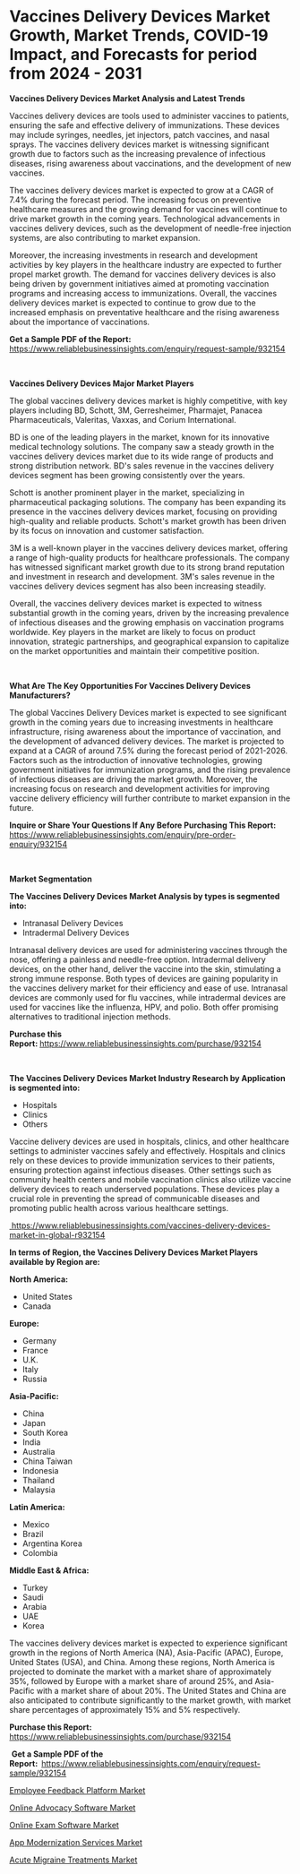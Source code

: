 <p><h1>Vaccines Delivery Devices Market Growth, Market Trends, COVID-19 Impact, and Forecasts for period from 2024 - 2031</h1></p><p><strong>Vaccines Delivery Devices Market Analysis and Latest Trends</strong></p>
<p><p>Vaccines delivery devices are tools used to administer vaccines to patients, ensuring the safe and effective delivery of immunizations. These devices may include syringes, needles, jet injectors, patch vaccines, and nasal sprays. The vaccines delivery devices market is witnessing significant growth due to factors such as the increasing prevalence of infectious diseases, rising awareness about vaccinations, and the development of new vaccines.</p><p>The vaccines delivery devices market is expected to grow at a CAGR of 7.4% during the forecast period. The increasing focus on preventive healthcare measures and the growing demand for vaccines will continue to drive market growth in the coming years. Technological advancements in vaccines delivery devices, such as the development of needle-free injection systems, are also contributing to market expansion.</p><p>Moreover, the increasing investments in research and development activities by key players in the healthcare industry are expected to further propel market growth. The demand for vaccines delivery devices is also being driven by government initiatives aimed at promoting vaccination programs and increasing access to immunizations. Overall, the vaccines delivery devices market is expected to continue to grow due to the increased emphasis on preventative healthcare and the rising awareness about the importance of vaccinations.</p></p>
<p><strong>Get a Sample PDF of the Report:&nbsp;</strong> <a href="https://www.reliablebusinessinsights.com/enquiry/request-sample/932154">https://www.reliablebusinessinsights.com/enquiry/request-sample/932154</a></p>
<p>&nbsp;</p>
<p><strong>Vaccines Delivery Devices Major Market Players</strong></p>
<p><p>The global vaccines delivery devices market is highly competitive, with key players including BD, Schott, 3M, Gerresheimer, Pharmajet, Panacea Pharmaceuticals, Valeritas, Vaxxas, and Corium International. </p><p>BD is one of the leading players in the market, known for its innovative medical technology solutions. The company saw a steady growth in the vaccines delivery devices market due to its wide range of products and strong distribution network. BD's sales revenue in the vaccines delivery devices segment has been growing consistently over the years.</p><p>Schott is another prominent player in the market, specializing in pharmaceutical packaging solutions. The company has been expanding its presence in the vaccines delivery devices market, focusing on providing high-quality and reliable products. Schott's market growth has been driven by its focus on innovation and customer satisfaction.</p><p>3M is a well-known player in the vaccines delivery devices market, offering a range of high-quality products for healthcare professionals. The company has witnessed significant market growth due to its strong brand reputation and investment in research and development. 3M's sales revenue in the vaccines delivery devices segment has also been increasing steadily.</p><p>Overall, the vaccines delivery devices market is expected to witness substantial growth in the coming years, driven by the increasing prevalence of infectious diseases and the growing emphasis on vaccination programs worldwide. Key players in the market are likely to focus on product innovation, strategic partnerships, and geographical expansion to capitalize on the market opportunities and maintain their competitive position.</p></p>
<p>&nbsp;</p>
<p><strong>What Are The Key Opportunities For Vaccines Delivery Devices Manufacturers?</strong></p>
<p><p>The global Vaccines Delivery Devices market is expected to see significant growth in the coming years due to increasing investments in healthcare infrastructure, rising awareness about the importance of vaccination, and the development of advanced delivery devices. The market is projected to expand at a CAGR of around 7.5% during the forecast period of 2021-2026. Factors such as the introduction of innovative technologies, growing government initiatives for immunization programs, and the rising prevalence of infectious diseases are driving the market growth. Moreover, the increasing focus on research and development activities for improving vaccine delivery efficiency will further contribute to market expansion in the future.</p></p>
<p><strong>Inquire or Share Your Questions If Any Before Purchasing This Report:</strong> <a href="https://www.reliablebusinessinsights.com/enquiry/pre-order-enquiry/932154">https://www.reliablebusinessinsights.com/enquiry/pre-order-enquiry/932154</a></p>
<p>&nbsp;</p>
<p><strong>Market Segmentation</strong></p>
<p><strong>The Vaccines Delivery Devices Market Analysis by types is segmented into:</strong></p>
<p><ul><li>Intranasal Delivery Devices</li><li>Intradermal Delivery Devices</li></ul></p>
<p><p>Intranasal delivery devices are used for administering vaccines through the nose, offering a painless and needle-free option. Intradermal delivery devices, on the other hand, deliver the vaccine into the skin, stimulating a strong immune response. Both types of devices are gaining popularity in the vaccines delivery market for their efficiency and ease of use. Intranasal devices are commonly used for flu vaccines, while intradermal devices are used for vaccines like the influenza, HPV, and polio. Both offer promising alternatives to traditional injection methods.</p></p>
<p><strong>Purchase this Report:&nbsp;</strong><a href="https://www.reliablebusinessinsights.com/purchase/932154">https://www.reliablebusinessinsights.com/purchase/932154</a></p>
<p>&nbsp;</p>
<p><strong>The Vaccines Delivery Devices Market Industry Research by Application is segmented into:</strong></p>
<p><ul><li>Hospitals</li><li>Clinics</li><li>Others</li></ul></p>
<p><p>Vaccine delivery devices are used in hospitals, clinics, and other healthcare settings to administer vaccines safely and effectively. Hospitals and clinics rely on these devices to provide immunization services to their patients, ensuring protection against infectious diseases. Other settings such as community health centers and mobile vaccination clinics also utilize vaccine delivery devices to reach underserved populations. These devices play a crucial role in preventing the spread of communicable diseases and promoting public health across various healthcare settings.</p></p>
<p><a href="https://www.reliablebusinessinsights.com/vaccines-delivery-devices-market-in-global-r932154">&nbsp;https://www.reliablebusinessinsights.com/vaccines-delivery-devices-market-in-global-r932154</a></p>
<p><strong>In terms of Region, the Vaccines Delivery Devices Market Players available by Region are:</strong></p>
<p>
    <p> <strong> North America: </strong>
        <ul>
            <li>United States</li>
            <li>Canada</li>
        </ul>
        </p> 
    <p> <strong> Europe: </strong>
        <ul>
            <li>Germany</li>
            <li>France</li>
            <li>U.K.</li>
            <li>Italy</li>
            <li>Russia</li>
        </ul>
        </p> 
    <p> <strong> Asia-Pacific: </strong>
        <ul>
            <li>China</li>
            <li>Japan</li>
            <li>South Korea</li>
            <li>India</li>
            <li>Australia</li>
            <li>China Taiwan</li>
            <li>Indonesia</li>
            <li>Thailand</li>
            <li>Malaysia</li>
        </ul>
        </p> 
    <p> <strong> Latin America: </strong>
        <ul>
            <li>Mexico</li>
            <li>Brazil</li>
            <li>Argentina Korea</li>
            <li>Colombia</li>
        </ul>
        </p> 
    <p> <strong> Middle East & Africa: </strong>
        <ul>
            <li>Turkey</li>
            <li>Saudi</li>
            <li>Arabia</li>
            <li>UAE</li>
            <li>Korea</li>
        </ul>
    </p>
    </p>
<p><p>The vaccines delivery devices market is expected to experience significant growth in the regions of North America (NA), Asia-Pacific (APAC), Europe, United States (USA), and China. Among these regions, North America is projected to dominate the market with a market share of approximately 35%, followed by Europe with a market share of around 25%, and Asia-Pacific with a market share of about 20%. The United States and China are also anticipated to contribute significantly to the market growth, with market share percentages of approximately 15% and 5% respectively.</p></p>
<p><strong>Purchase this Report: </strong><a href="https://www.reliablebusinessinsights.com/purchase/932154">https://www.reliablebusinessinsights.com/purchase/932154</a></p>
<p>&nbsp;<strong>Get a Sample PDF of the Report:&nbsp;&nbsp;</strong><a href="https://www.reliablebusinessinsights.com/enquiry/request-sample/932154">https://www.reliablebusinessinsights.com/enquiry/request-sample/932154</a></p>
<p><strong></strong></p>
<p><p><a href="https://medium.com/@nettieboyle28/employee-feedback-platform-market-a-global-and-regional-analysis-2024-2031-8af2dbe061e6">Employee Feedback Platform Market</a></p><p><a href="https://medium.com/@nettieboyle28/global-online-advocacy-software-market-by-product-type-by-application-by-region-and-companies-65b511fc1ea3">Online Advocacy Software Market</a></p><p><a href="https://medium.com/@ransomohns/online-exam-software-market-forecast-global-market-trends-and-analysis-from-2024-to-2031-covered-803d79e0bdf0">Online Exam Software Market</a></p><p><a href="https://medium.com/@nettieboyle28/app-modernization-services-market-investigation-industry-evolution-and-forecast-till-2031-2c744bb9e61f">App Modernization Services Market</a></p><p><a href="https://medium.com/@nettieboyle28/acute-migraine-treatments-market-research-report-exploring-market-size-and-revenue-analysis-for-d3c8f80c9723">Acute Migraine Treatments Market</a></p></p>